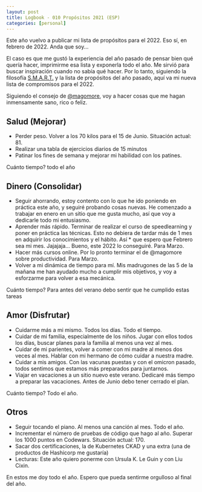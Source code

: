 ```yaml
---
layout: post
title: Logbook - 010 Propósitos 2021 (ESP)
categories: [personal]
---
```


Este año vuelvo a publicar mi lista de propósitos para el 2022.  Eso sí, en febrero de 2022.  Anda que soy...

El caso es que me gustó la experiencia del año pasado de pensar bien qué quería hacer, imprimirme esa lista y exponerla todo el año.  Me sirvió para buscar inspiración cuando no sabía qué hacer.  Por lo tanto, siguiendo la filosofía [S.M.A.R.T.](https://www.goalsontrack.com/blog/2013/02/07/smart-goals/) y la lista de propósitos del año pasado, aquí va mi nueva lista de compromisos para el 2022.

Siguiendo el consejo de [@magomore](https://twitter.com/magomore), voy a hacer cosas que me hagan inmensamente sano, rico o feliz.

## Salud (Mejorar)

* Perder peso.  Volver a los 70 kilos para el 15 de Junio. Situación actual: 81.
* Realizar una tabla de ejercicios diarios de 15 minutos
* Patinar los fines de semana y mejorar mi habilidad con los patines.


Cuánto tiempo? todo el año

## Dinero (Consolidar)

* Seguir ahorrando, estoy contento con lo que he ido poniendo en práctica este año, y seguiré probando cosas nuevas.  He comenzado a trabajar en enero en un sitio que me gusta mucho, así que voy a dedicarle todo mi entusiasmo.
* Aprender más rápido.  Terminar de realizar el curso de speedlearning y poner en práctica las técnicas.  Esto no debiera de tardar más de 1 mes en adquirir los conocimientos y el hábito.  Así * que espero que Febrero sea mi mes.   Jajajaja... Bueno, este 2022 lo conseguiré.  Para Marzo.
* Hacer más cursos online.  Por lo pronto terminar el de @magomore sobre productividad.  Para Marzo.
* Volver a mi dinámica de tiempo para mí.  Mis madrugones de las 5 de la mañana me han ayudado mucho a cumplir mis objetivos, y voy a esforzarme para volver a esa mecánica.

Cuánto tiempo? Para antes del verano debo sentir que he cumplido estas tareas

## Amor (Disfrutar)

* Cuidarme más a mi mismo. Todos los días. Todo el tiempo.
* Cuidar de mi familia, especialmente de los niños.  Jugar con ellos todos los días, buscar planes para la familia al menos una vez al mes.
* Cuidar de mi parientes, volver a comer con mi madre al menos dos veces al mes.  Hablar con mi hermano de cómo cuidar a nuestra madre.  
* Cuidar a mis amigos.  Con las vacunas puestas y con el omicron pasado, todos sentimos que estamos más preparados para juntarnos.
* Viajar en vacaciones a un sitio nuevo este verano.  Dedicaré más tiempo a preparar las vacaciones.  Antes de Junio debo tener cerrado el plan.

Cuánto tiempo? Todo el año.

## Otros

* Seguir tocando el piano.  Al menos una canción al mes.  Todo el año.
* Incrementar el número de pruebas de código que hago al año.  Superar los 1000 puntos en Codewars. Situación actual: 170.
* Sacar dos certificaciones, la de Kubernetes CKAD y una extra (una de productos de Hashicorp me gustaría)
* Lecturas: Este año quiero ponerme con Ursula K. Le Guin y con Liu Cixin.

En estos me doy todo el año.  Espero que pueda sentirme orgulloso al final del año.

